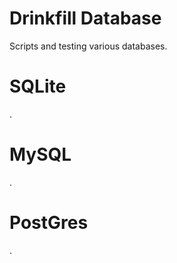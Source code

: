 # Drinkfill Database

Scripts and testing various databases.

# SQLite

.

# MySQL

.

# PostGres

.